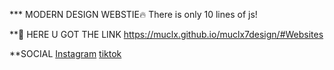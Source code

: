 *** MODERN DESIGN WEBSTIE🔥
There is only 10 lines of js!

**🔗 HERE U GOT THE LINK
https://muclx.github.io/muclx7design/#Websites

**SOCIAL
[Instagram](https://www.instagram.com/muclx7/)
[tiktok]([https://www.instagram.com/muclx7/](https://www.tiktok.com/@muclx8)https://www.tiktok.com/@muclx8)
